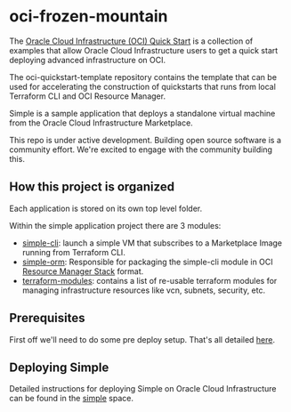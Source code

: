 # oci-frozen-mountain

The [Oracle Cloud Infrastructure (OCI) Quick Start](https://github.com/oracle-quickstart?q=oci-quickstart) is a collection of examples that allow Oracle Cloud Infrastructure users to get a quick start deploying advanced infrastructure on OCI.

The oci-quickstart-template repository contains the template that can be used for accelerating the construction of quickstarts that runs from local Terraform CLI and OCI Resource Manager.

Simple is a sample application that deploys a standalone virtual machine from the Oracle Cloud Infrastructure Marketplace.

This repo is under active development.  Building open source software is a community effort.  We're excited to engage with the community building this.

## How this project is organized

Each application is stored on its own top level folder.

Within the simple application project there are 3 modules:

- [simple-cli](simple-cli): launch a simple VM that subscribes to a Marketplace Image running from Terraform CLI.
- [simple-orm](simple-orm): Responsible for packaging the simple-cli module in OCI [Resource Manager Stack](https://docs.cloud.oracle.com/iaas/Content/ResourceManager/Tasks/managingstacksandjobs.htm) format.
- [terraform-modules](terraform-modules): contains a list of re-usable terraform modules for managing infrastructure resources like vcn, subnets, security, etc.

## Prerequisites

First off we'll need to do some pre deploy setup.  That's all detailed [here](https://github.com/oracle/oci-quickstart-prerequisites).

## Deploying Simple

Detailed instructions for deploying Simple on Oracle Cloud Infrastructure can be found in the [simple](./simple/README.md) space.

